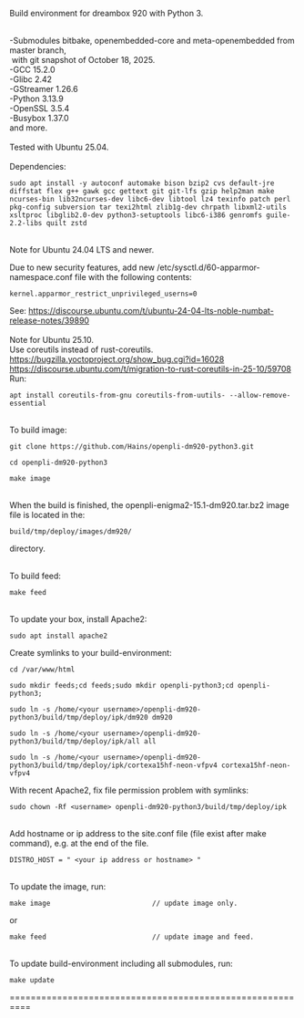 Build environment for dreambox 920 with Python 3.<br><br>

-Submodules bitbake, openembedded-core and meta-openembedded from master branch,<br>
&nbsp;with git snapshot of October 18, 2025.<br>
-GCC 15.2.0<br>
-Glibc 2.42<br>
-GStreamer 1.26.6<br>
-Python 3.13.9<br>
-OpenSSL 3.5.4<br>
-Busybox 1.37.0<br>
and more.<br>
<br>
Tested with Ubuntu 25.04.
<br>
<br>
Dependencies:
```
sudo apt install -y autoconf automake bison bzip2 cvs default-jre diffstat flex g++ gawk gcc gettext git git-lfs gzip help2man make ncurses-bin lib32ncurses-dev libc6-dev libtool lz4 texinfo patch perl pkg-config subversion tar texi2html zlib1g-dev chrpath libxml2-utils xsltproc libglib2.0-dev python3-setuptools libc6-i386 genromfs guile-2.2-libs quilt zstd
```
<br>
Note for Ubuntu 24.04 LTS and newer.<br>

Due to new security features, add new /etc/sysctl.d/60-apparmor-namespace.conf file with the following contents:
```
kernel.apparmor_restrict_unprivileged_userns=0
```
See:
https://discourse.ubuntu.com/t/ubuntu-24-04-lts-noble-numbat-release-notes/39890
<br><br>
Note for Ubuntu 25.10.<br>
Use coreutils instead of rust-coreutils.<br>
https://bugzilla.yoctoproject.org/show_bug.cgi?id=16028<br>
https://discourse.ubuntu.com/t/migration-to-rust-coreutils-in-25-10/59708
<br>
Run:<br>
```
apt install coreutils-from-gnu coreutils-from-uutils- --allow-remove-essential
```
<br>To build image:
```
git clone https://github.com/Hains/openpli-dm920-python3.git

cd openpli-dm920-python3

make image
```
<br>When the build is finished, the openpli-enigma2-15.1-dm920.tar.bz2 image file is located in the:
```
build/tmp/deploy/images/dm920/
```
directory.

<br>To build feed:
```
make feed
```

<br>To update your box, install Apache2:
```
sudo apt install apache2
```
Create symlinks to your build-environment:
```
cd /var/www/html

sudo mkdir feeds;cd feeds;sudo mkdir openpli-python3;cd openpli-python3;

sudo ln -s /home/<your username>/openpli-dm920-python3/build/tmp/deploy/ipk/dm920 dm920 

sudo ln -s /home/<your username>/openpli-dm920-python3/build/tmp/deploy/ipk/all all

sudo ln -s /home/<your username>/openpli-dm920-python3/build/tmp/deploy/ipk/cortexa15hf-neon-vfpv4 cortexa15hf-neon-vfpv4
```
With recent Apache2, fix file permission problem with symlinks:
```
sudo chown -Rf <username> openpli-dm920-python3/build/tmp/deploy/ipk
```
<br>Add hostname or ip address to the site.conf file (file exist after make command), e.g. at the end of the file.
```
DISTRO_HOST = " <your ip address or hostname> "
```
<br>To update the image, run:
```
make image                         // update image only.
```
or  
```
make feed                          // update image and feed.
```

<br>To update build-environment including all submodules, run:
```
make update
```

==========================================================
